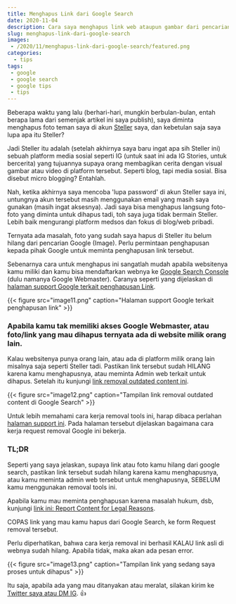 ```yaml
---
title: Menghapus Link dari Google Search
date: 2020-11-04
description: Cara saya menghapus link web ataupun gambar dari pencarian Google. 
slug: menghapus-link-dari-google-search
images: 
 - /2020/11/menghapus-link-dari-google-search/featured.png
categories:
  - tips
tags: 
 - google
 - google search
 - google tips
 - tips
---
```


Beberapa waktu yang lalu (berhari-hari, mungkin berbulan-bulan, entah berapa lama dari semenjak artikel ini saya publish), saya diminta menghapus foto teman saya di akun [Steller](https://steller.co/) saya, dan kebetulan saja saya lupa apa itu Steller?

Jadi Steller itu adalah (setelah akhirnya saya baru ingat apa sih Steller ini) sebuah platform media sosial seperti IG (untuk saat ini ada IG Stories, untuk bercerita) yang tujuannya supaya orang membagikan cerita dengan visual gambar atau video di platform tersebut. Seperti blog, tapi media sosial. Bisa disebut micro blogging? Entahlah. 

<!--more-->

Nah, ketika akhirnya saya mencoba 'lupa password' di akun Steller saya ini, untungnya akun tersebut masih menggunakan email yang masih saya gunakan (masih ingat aksesnya). Jadi saya bisa menghapus langsung foto-foto yang diminta untuk dihapus tadi, toh saya juga tidak bermain Steller. Lebih baik mengurangi platform medsos dan fokus di blog/web pribadi.

Ternyata ada masalah, foto yang sudah saya hapus di Steller itu belum hilang dari pencarian Google (Image). Perlu permintaan penghapusan kepada pihak Google untuk meminta penghapusan link tersebut. 

Sebenarnya cara untuk menghapus ini sangatlah mudah apabila websitenya kamu miliki dan kamu bisa mendaftarkan webnya ke [Google Search Console](https://search.google.com/search-console) (dulu namanya Google Webmaster). Caranya seperti yang dijelaskan di [halaman support Google terkait penghapusan Link](https://support.google.com/webmasters/answer/9689846#make_permanent).

{{< figure src="image11.png" caption="Halaman support Google terkait penghapusan link" >}}

### Apabila kamu tak memiliki akses Google Webmaster, atau foto/link yang mau dihapus ternyata ada di website milik orang lain.

Kalau websitenya punya orang lain, atau ada di platform milik orang lain misalnya saja seperti Steller tadi. Pastikan link tersebut sudah HILANG karena kamu menghapusnya, atau meminta Admin web terkait untuk dihapus. Setelah itu kunjungi [link removal outdated content ini](https://www.google.com/webmasters/tools/removals). 

{{< figure src="image12.png" caption="Tampilan link removal outdated content di Google Search" >}}

Untuk lebih memahami cara kerja removal tools ini, harap dibaca perlahan [halaman support ini](https://support.google.com/webmasters/answer/7041154). Pada halaman tersebut dijelaskan bagaimana cara kerja request removal Google ini bekerja. 

### TL;DR

Seperti yang saya jelaskan, supaya link atau foto kamu hilang dari google search, pastikan link tersebut sudah hilang karena kamu menghapusnya, atau kamu meminta admin web tersebut untuk menghapusnya, SEBELUM kamu menggunakan removal tools ini.

Apabila kamu mau meminta penghapusan karena masalah hukum, dsb, kunjungi [link ini: Report Content for Legal Reasons](https://support.google.com/legal/answer/3110420?visit_id=637400169949191480-3595052592&rd=1).

COPAS link yang mau kamu hapus dari Google Search, ke form Request removal tersebut. 

Perlu diperhatikan, bahwa cara kerja removal ini berhasil KALAU link asli di webnya sudah hilang. Apabila tidak, maka akan ada pesan error.

{{< figure src="image13.png" caption="Tampilan link yang sedang saya proses untuk dihapus" >}}

Itu saja, apabila ada yang mau ditanyakan atau meralat, silakan kirim ke [Twitter saya atau DM IG](/about/#contact). 👍
